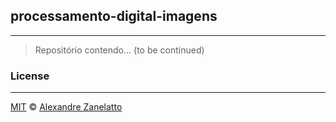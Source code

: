 ## processamento-digital-imagens
---

> Repositório contendo... (to be continued)

### License
---
[MIT](https://github.com/alexandredavi/processamento-digital-imagens/blob/master/LICENSE.md) © [Alexandre Zanelatto](https://github.com/alexandredavi)
